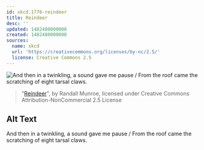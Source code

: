 ```yaml
---
id: xkcd.1776-reindeer
title: Reindeer
desc: ''
updated: 1482480000000
created: 1482480000000
sources:
  name: xkcd
  url: 'https://creativecommons.org/licenses/by-nc/2.5/'
  license: Creative Commons 2.5
---
```

![And then in a twinkling, a sound gave me pause / From the roof came the scratching of eight tarsal claws.](https://imgs.xkcd.com/comics/reindeer.png)
> "[Reindeer](https://xkcd.com/1776/)", by Randall Munroe, licensed under Creative Commons Attribution-NonCommercial 2.5 License

## Alt Text
And then in a twinkling, a sound gave me pause / From the roof came the scratching of eight tarsal claws.
